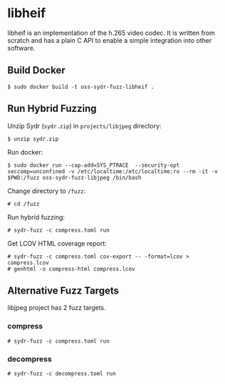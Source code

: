 # libheif

libheif is an implementation of the h.265 video codec. It is written from scratch and has a plain C API to enable a simple integration into other software.

## Build Docker

    $ sudo docker build -t oss-sydr-fuzz-libheif .

## Run Hybrid Fuzzing

Unzip Sydr (`sydr.zip`) in `projects/libjpeg` directory:

    $ unzip sydr.zip

Run docker:

    $ sudo docker run --cap-add=SYS_PTRACE  --security-opt seccomp=unconfined -v /etc/localtime:/etc/localtime:ro --rm -it -v $PWD:/fuzz oss-sydr-fuzz-libjpeg /bin/bash

Change directory to `/fuzz`:

    # cd /fuzz

Run hybrid fuzzing:

    # sydr-fuzz -c compress.toml run

Get LCOV HTML coverage report:

    # sydr-fuzz -c compress.toml cov-export -- -format=lcov > compress.lcov
    # genhtml -o compress-html compress.lcov

## Alternative Fuzz Targets

libjpeg project has 2 fuzz targets.

### compress

    # sydr-fuzz -c compress.toml run

### decompress

    # sydr-fuzz -c decompress.toml run

